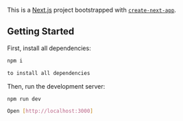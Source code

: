This is a [Next.js](https://nextjs.org/) project bootstrapped with [`create-next-app`](https://github.com/vercel/next.js/tree/canary/packages/create-next-app).

## Getting Started

First, install all dependencies:

```bash
npm i

to install all dependencies
```

Then, run the development server:

```bash
npm run dev

Open [http://localhost:3000]
```
